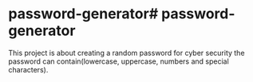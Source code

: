 # password-generator# password-generator
This project is about creating a random password for cyber security
the password can contain(lowercase, uppercase, numbers and special characters). 